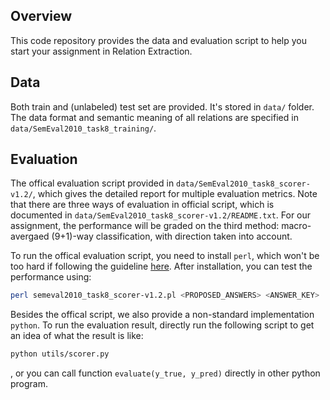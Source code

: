 ## Overview

This code repository provides the data and evaluation script to help you start your assignment in Relation Extraction.

## Data

Both train and (unlabeled) test set are provided. It's stored in `data/` folder. The data format and semantic meaning of all relations are specified in `data/SemEval2010_task8_training/`. 

## Evaluation

The offical evaluation script provided in `data/SemEval2010_task8_scorer-v1.2/`, which gives the detailed report for multiple evaluation metrics. Note that there are three ways of evaluation in official script, which is documented in `data/SemEval2010_task8_scorer-v1.2/README.txt`. For our assignment, the performance will be graded on the third method: macro-avergaed (9+1)-way classification, with direction taken into account.

To run the offical evaluation script, you need to install `perl`, which won't be too hard if following the guideline [here](https://www.perl.org/get.html). After installation, you can test the performance using:

```bash
perl semeval2010_task8_scorer-v1.2.pl <PROPOSED_ANSWERS> <ANSWER_KEY>
```

Besides the offical script, we also provide a non-standard implementation `python`. To run the evaluation result, directly run the following script to get an idea of what the result is like:

```bash
python utils/scorer.py
```

, or you can call function `evaluate(y_true, y_pred)` directly in other python program.
